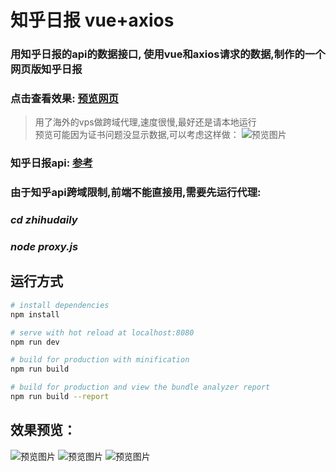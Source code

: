 # 知乎日报 vue+axios

### 用知乎日报的api的数据接口, 使用vue和axios请求的数据,制作的一个网页版知乎日报

### 点击查看效果: [预览网页](https://zhouyijieqm.github.io/zhihudaily/dist/index.html) 
> 用了海外的vps做跨域代理,速度很慢,最好还是请本地运行  
预览可能因为证书问题没显示数据,可以考虑这样做：
![预览图片](https://zhouyijieqm.github.io/zhihudaily/preview/pv4.png)

### 知乎日报api: [参考](https://github.com/izzyleung/ZhihuDailyPurify/wiki/%E7%9F%A5%E4%B9%8E%E6%97%A5%E6%8A%A5-API-%E5%88%86%E6%9E%90)

### 由于知乎api跨域限制,前端不能直接用,需要先运行代理: 
### ***cd zhihudaily***
### ***node proxy.js***

## 运行方式

``` bash
# install dependencies
npm install

# serve with hot reload at localhost:8080
npm run dev

# build for production with minification
npm run build

# build for production and view the bundle analyzer report
npm run build --report
```
## 效果预览：
![预览图片](https://zhouyijieqm.github.io/zhihudaily/preview/pv0.png)
![预览图片](https://zhouyijieqm.github.io/zhihudaily/preview/pv1.png)
![预览图片](https://zhouyijieqm.github.io/zhihudaily/preview/pv3.png)
